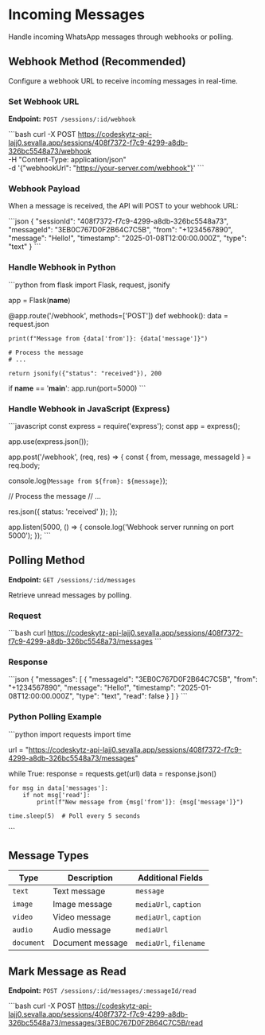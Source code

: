 # Incoming Messages

Handle incoming WhatsApp messages through webhooks or polling.

## Webhook Method (Recommended)

Configure a webhook URL to receive incoming messages in real-time.

### Set Webhook URL

**Endpoint:** `POST /sessions/:id/webhook`

\`\`\`bash
curl -X POST https://codeskytz-api-lajj0.sevalla.app/sessions/408f7372-f7c9-4299-a8db-326bc5548a73/webhook \
  -H "Content-Type: application/json" \
  -d '{"webhookUrl": "https://your-server.com/webhook"}'
\`\`\`

### Webhook Payload

When a message is received, the API will POST to your webhook URL:

\`\`\`json
{
  "sessionId": "408f7372-f7c9-4299-a8db-326bc5548a73",
  "messageId": "3EB0C767D0F2B64C7C5B",
  "from": "+1234567890",
  "message": "Hello!",
  "timestamp": "2025-01-08T12:00:00.000Z",
  "type": "text"
}
\`\`\`

### Handle Webhook in Python

\`\`\`python
from flask import Flask, request, jsonify

app = Flask(__name__)

@app.route('/webhook', methods=['POST'])
def webhook():
    data = request.json
    
    print(f"Message from {data['from']}: {data['message']}")
    
    # Process the message
    # ...
    
    return jsonify({"status": "received"}), 200

if __name__ == '__main__':
    app.run(port=5000)
\`\`\`

### Handle Webhook in JavaScript (Express)

\`\`\`javascript
const express = require('express');
const app = express();

app.use(express.json());

app.post('/webhook', (req, res) => {
  const { from, message, messageId } = req.body;
  
  console.log(`Message from ${from}: ${message}`);
  
  // Process the message
  // ...
  
  res.json({ status: 'received' });
});

app.listen(5000, () => {
  console.log('Webhook server running on port 5000');
});
\`\`\`

## Polling Method

**Endpoint:** `GET /sessions/:id/messages`

Retrieve unread messages by polling.

### Request

\`\`\`bash
curl https://codeskytz-api-lajj0.sevalla.app/sessions/408f7372-f7c9-4299-a8db-326bc5548a73/messages
\`\`\`

### Response

\`\`\`json
{
  "messages": [
    {
      "messageId": "3EB0C767D0F2B64C7C5B",
      "from": "+1234567890",
      "message": "Hello!",
      "timestamp": "2025-01-08T12:00:00.000Z",
      "type": "text",
      "read": false
    }
  ]
}
\`\`\`

### Python Polling Example

\`\`\`python
import requests
import time

url = "https://codeskytz-api-lajj0.sevalla.app/sessions/408f7372-f7c9-4299-a8db-326bc5548a73/messages"

while True:
    response = requests.get(url)
    data = response.json()
    
    for msg in data['messages']:
        if not msg['read']:
            print(f"New message from {msg['from']}: {msg['message']}")
    
    time.sleep(5)  # Poll every 5 seconds
\`\`\`

## Message Types

| Type | Description | Additional Fields |
|------|-------------|-------------------|
| `text` | Text message | `message` |
| `image` | Image message | `mediaUrl`, `caption` |
| `video` | Video message | `mediaUrl`, `caption` |
| `audio` | Audio message | `mediaUrl` |
| `document` | Document message | `mediaUrl`, `filename` |

## Mark Message as Read

**Endpoint:** `POST /sessions/:id/messages/:messageId/read`

\`\`\`bash
curl -X POST https://codeskytz-api-lajj0.sevalla.app/sessions/408f7372-f7c9-4299-a8db-326bc5548a73/messages/3EB0C767D0F2B64C7C5B/read
